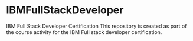 # IBMFullStackDeveloper
IBM Full Stack Developer Certification
This repository is created as part of the course activity for the IBM Full stack developer certification.
